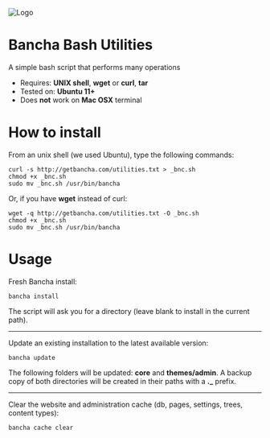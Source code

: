 ![Logo](http://static.squallstar.it/images/bancha-trasp.png)

# Bancha Bash Utilities

A simple bash script that performs many operations

- Requires: **UNIX shell**, **wget** or **curl**, **tar**
- Tested on: **Ubuntu 11+**
- Does **not** work on **Mac OSX** terminal

# How to install

From an unix shell (we used Ubuntu), type the following commands:

    curl -s http://getbancha.com/utilities.txt > _bnc.sh
    chmod +x _bnc.sh
    sudo mv _bnc.sh /usr/bin/bancha


Or, if you have **wget** instead of curl:

    wget -q http://getbancha.com/utilities.txt -O _bnc.sh
    chmod +x _bnc.sh
    sudo mv _bnc.sh /usr/bin/bancha


# Usage

Fresh Bancha install:

    bancha install


The script will ask you for a directory (leave blank to install in the current path).

---

Update an existing installation to the latest available version:

    bancha update


The following folders will be updated: **core** and **themes/admin**.
A backup copy of both directories will be created in their paths with a **._** prefix.

---

Clear the website and administration cache (db, pages, settings, trees, content types):

    bancha cache clear
